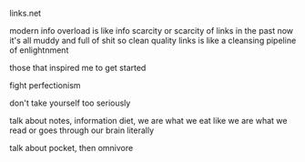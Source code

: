 links.net

modern info overload is like info scarcity or scarcity of links in the past
now it's all muddy and full of shit so clean quality links is like a cleansing pipeline of enlightnment

those that inspired me to get started

fight perfectionism

don't take yourself too seriously

talk about notes, information diet, we are what we eat like we are what we read or goes through our brain literally

talk about pocket, then omnivore
